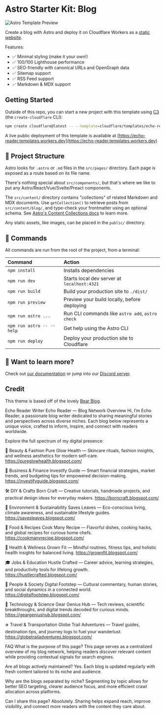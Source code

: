 # Astro Starter Kit: Blog

![Astro Template Preview](https://github.com/withastro/astro/assets/2244813/ff10799f-a816-4703-b967-c78997e8323d)

<!-- dash-content-start -->

Create a blog with Astro and deploy it on Cloudflare Workers as a [static website](https://developers.cloudflare.com/workers/static-assets/).

Features:

- ✅ Minimal styling (make it your own!)
- ✅ 100/100 Lighthouse performance
- ✅ SEO-friendly with canonical URLs and OpenGraph data
- ✅ Sitemap support
- ✅ RSS Feed support
- ✅ Markdown & MDX support

<!-- dash-content-end -->

## Getting Started

Outside of this repo, you can start a new project with this template using [C3](https://developers.cloudflare.com/pages/get-started/c3/) (the `create-cloudflare` CLI):

```bash
npm create cloudflare@latest -- --template=cloudflare/templates/echo-reader
```

A live public deployment of this template is available at [https://echo-reader.templates.workers.dev](https://echo-reader.templates.workers.dev)

## 🚀 Project Structure

Astro looks for `.astro` or `.md` files in the `src/pages/` directory. Each page is exposed as a route based on its file name.

There's nothing special about `src/components/`, but that's where we like to put any Astro/React/Vue/Svelte/Preact components.

The `src/content/` directory contains "collections" of related Markdown and MDX documents. Use `getCollection()` to retrieve posts from `src/content/blog/`, and type-check your frontmatter using an optional schema. See [Astro's Content Collections docs](https://docs.astro.build/en/guides/content-collections/) to learn more.

Any static assets, like images, can be placed in the `public/` directory.

## 🧞 Commands

All commands are run from the root of the project, from a terminal:

| Command                   | Action                                           |
| :------------------------ | :----------------------------------------------- |
| `npm install`             | Installs dependencies                            |
| `npm run dev`             | Starts local dev server at `localhost:4321`      |
| `npm run build`           | Build your production site to `./dist/`          |
| `npm run preview`         | Preview your build locally, before deploying     |
| `npm run astro ...`       | Run CLI commands like `astro add`, `astro check` |
| `npm run astro -- --help` | Get help using the Astro CLI                     |
| `npm run deploy`          | Deploy your production site to Cloudflare        |

## 👀 Want to learn more?

Check out [our documentation](https://docs.astro.build) or jump into our [Discord server](https://astro.build/chat).

## Credit

This theme is based off of the lovely [Bear Blog](https://github.com/HermanMartinus/bearblog/).

Echo Reader
Writer
Echo Reader — Blog Network Overview
Hi, I’m Echo Reader, a passionate blog writer dedicated to sharing meaningful stories and perspectives across diverse niches. Each blog below represents a unique voice, crafted to inform, inspire, and connect with readers worldwide.

Explore the full spectrum of my digital presence:

💄 Beauty & Fashion
Pure Glow Health — Skincare rituals, fashion insights, and wellness aesthetics for modern self-care.
https://pureglowhealth.blogspot.com/

💼 Business & Finance
Investify Guide — Smart financial strategies, market trends, and budgeting tips for empowered decision-making.
https://investifyguide.blogspot.com/

🛠️ DIY & Crafts
Born Craft — Creative tutorials, handmade projects, and practical design ideas for everyday makers.
https://borncraft.blogspot.com/

🌱 Environment & Sustainability
Saves Leaves — Eco-conscious living, climate awareness, and sustainable lifestyle guides.
https://savesleaves.blogspot.com/

🍳 Food & Recipes
Cook Many Recipe — Flavorful dishes, cooking hacks, and global recipes for curious home chefs.
https://cookmanyrecipe.blogspot.com/

🧘 Health & Wellness
Grown Fit — Mindful routines, fitness tips, and holistic health insights for balanced living.
https://grownfit.blogspot.com/

🎓 Jobs & Education
Hustle Crafted — Career advice, learning strategies, and productivity tools for lifelong growth.
https://hustlecrafted.blogspot.com/

🧍 People & Society
Digital Footstep — Cultural commentary, human stories, and social dynamics in a connected world.
https://digitalfootstep.blogspot.com/

🔬 Technology & Science
Gear Genius Hub — Tech reviews, scientific breakthroughs, and digital trends decoded for curious minds.
https://geargeniushub.blogspot.com/

✈️ Travel & Transportation
Globe Trail Adventures — Travel guides, destination tips, and journey logs to fuel your wanderlust.
https://globetrailadventures.blogspot.com/

FAQ
What is the purpose of this page?
This page serves as a centralized overview of my blog network, helping readers discover relevant content while providing contextual signals for search engines.

Are all blogs actively maintained?
Yes. Each blog is updated regularly with fresh content tailored to its niche and audience.

Why are the blogs separated by niche?
Segmenting by topic allows for better SEO targeting, clearer audience focus, and more efficient crawl allocation across platforms.

Can I share this page?
Absolutely. Sharing helps expand reach, improve visibility, and connect more readers with the content they care about.
